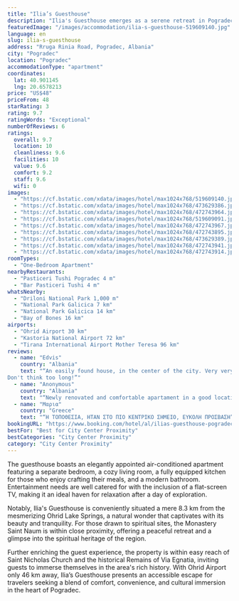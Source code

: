 ```yaml
---
title: "Ilia’s Guesthouse"
description: "Ilia's Guesthouse emerges as a serene retreat in Pogradec, strategically positioned within reach of the region's most captivating historical and natural attractions."
featuredImage: "/images/accommodation/ilia-s-guesthouse-519609140.jpg"
language: en
slug: ilia-s-guesthouse
address: "Rruga Rinia Road, Pogradec, Albania"
city: "Pogradec"
location: "Pogradec"
accommodationType: "apartment"
coordinates:
  lat: 40.901145
  lng: 20.6578213
price: "US$48"
priceFrom: 48
starRating: 3
rating: 9.7
ratingWords: "Exceptional"
numberOfReviews: 6
ratings:
  overall: 9.7
  location: 10
  cleanliness: 9.6
  facilities: 10
  value: 9.6
  comfort: 9.2
  staff: 9.6
  wifi: 0
images:
  - "https://cf.bstatic.com/xdata/images/hotel/max1024x768/519609140.jpg?k=085bd86ec48b57e405b8260a85a765ed015d0ffa8689f0de3da1fec601aaa00e&o=&hp=1"
  - "https://cf.bstatic.com/xdata/images/hotel/max1024x768/473629386.jpg?k=9958b43dacf34ae87e54158a39be7458ee3271ff2954170695eb2218b9b4ec5f&o=&hp=1"
  - "https://cf.bstatic.com/xdata/images/hotel/max1024x768/472743964.jpg?k=c5d7b925b41c642364230b2cef010e118b319b6a2195e64c4b74e2dd7065f5eb&o=&hp=1"
  - "https://cf.bstatic.com/xdata/images/hotel/max1024x768/519609091.jpg?k=ebec5d914de612c4cd2ec2a853918660422259d7cb94836521e5d2906a3e4bee&o=&hp=1"
  - "https://cf.bstatic.com/xdata/images/hotel/max1024x768/472743967.jpg?k=2a9e253edfaa5e98d96d93047ce881e3d88615ff8ad1ad0b525f07bc45f1ecc9&o=&hp=1"
  - "https://cf.bstatic.com/xdata/images/hotel/max1024x768/472743895.jpg?k=47576e96465fde082c86c2341cceaa9b93724f9d921c9885398e091c2035ea74&o=&hp=1"
  - "https://cf.bstatic.com/xdata/images/hotel/max1024x768/473629389.jpg?k=90f57cd72323b2ba119b636fa839ee6b0ce4185874223608baf66320bb487a8f&o=&hp=1"
  - "https://cf.bstatic.com/xdata/images/hotel/max1024x768/472743941.jpg?k=2e0a73be88b80cc92f14ab5f0f66a4e2d98c786e6b0fee8f5dac0bfdf64a9a36&o=&hp=1"
  - "https://cf.bstatic.com/xdata/images/hotel/max1024x768/472743914.jpg?k=f7838cc9247cc5dc5750d9f05d7da81a659fe84189f53db4c1eee577196fbd3b&o=&hp=1"
roomTypes:
  - "One-Bedroom Apartment"
nearbyRestaurants:
  - "Pasticeri Tushi Pogradec 4 m"
  - "Bar Pasticeri Tushi 4 m"
whatsNearby:
  - "Driloni National Park 1,000 m"
  - "National Park Galicica 7 km"
  - "National Park Galicica 14 km"
  - "Bay of Bones 16 km"
airports:
  - "Ohrid Airport 30 km"
  - "Kastoria National Airport 72 km"
  - "Tirana International Airport Mother Teresa 96 km"
reviews:
  - name: "Edvis"
    country: "Albania"
    text: "“An easily found house, in the center of the city. Very very clean, everything new from the furniture, kitchen, bathroom. Very modern apartment with a fantastic price. I will recommend it to everyone.
Don't think too long!”"
  - name: "Anonymous"
    country: "Albania"
    text: "“Newly renovated and comfortable apartament in a good location with all the amenities needed. Highly recommend.”"
  - name: "Μαρια"
    country: "Greece"
    text: "“Η ΤΟΠΟΘΕΣΙΑ, ΗΤΑΝ ΣΤΟ ΠΙΟ ΚΕΝΤΡΙΚΟ ΣΗΜΕΙΟ, ΕΥΚΟΛΗ ΠΡΟΣΒΑΣΗ”"
bookingURL: "https://www.booking.com/hotel/al/ilias-guesthouse-pogradec.en-gb.html?aid=8035640"
bestFor: "Best for City Center Proximity"
bestCategories: "City Center Proximity"
category: "City Center Proximity"
---
```


The guesthouse boasts an elegantly appointed air-conditioned apartment featuring a separate bedroom, a cozy living room, a fully equipped kitchen for those who enjoy crafting their meals, and a modern bathroom. Entertainment needs are well catered for with the inclusion of a flat-screen TV, making it an ideal haven for relaxation after a day of exploration.

Notably, Ilia's Guesthouse is conveniently situated a mere 8.3 km from the mesmerizing Ohrid Lake Springs, a natural wonder that captivates with its beauty and tranquility. For those drawn to spiritual sites, the Monastery Saint Naum is within close proximity, offering a peaceful retreat and a glimpse into the spiritual heritage of the region.

Further enriching the guest experience, the property is within easy reach of Saint Nicholas Church and the historical Remains of Via Egnatia, inviting guests to immerse themselves in the area's rich history. With Ohrid Airport only 46 km away, Ilia’s Guesthouse presents an accessible escape for travelers seeking a blend of comfort, convenience, and cultural immersion in the heart of Pogradec.